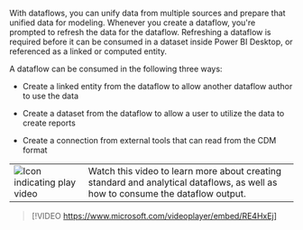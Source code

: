 With dataflows, you can unify data from multiple sources and prepare that unified data for modeling. Whenever you create a dataflow, you're prompted to refresh the data for the dataflow. Refreshing a dataflow is required before it can be consumed in a dataset inside Power BI Desktop, or referenced as a linked or computed entity.

A dataflow can be consumed in the following three ways:

- Create a linked entity from the dataflow to allow another dataflow author to use the data

- Create a dataset from the dataflow to allow a user to utilize the data to create reports

- Create a connection from external tools that can read from the CDM format

|||
| :--- | :--- |
| ![Icon indicating play video](../media/video_icon.png)| Watch this video to learn more about creating standard and analytical dataflows, as well as how to consume the dataflow output.|

>[!VIDEO https://www.microsoft.com/videoplayer/embed/RE4HxEj]

